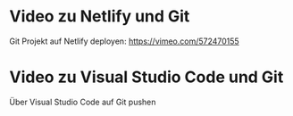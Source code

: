 # Video zu Netlify und Git 
Git Projekt auf Netlify deployen: https://vimeo.com/572470155


# Video zu Visual Studio Code und Git
Über Visual Studio Code auf Git pushen
